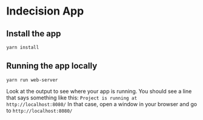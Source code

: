 # Indecision App

## Install the app

```
yarn install
```

## Running the app locally

```
yarn run web-server
```

Look at the output to see where your app is running.
You should see a line that says something like this: `Project is running at http://localhost:8080/`
In that case, open a window in your browser and go to `http://localhost:8080/`
